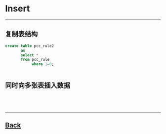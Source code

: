 # Insert

---

## 复制表结构
``` SQL
create table pcc_rule2 
       as 
       select * 
       from pcc_rule 
            where 1=0;



```

## 同时向多张表插入数据
```




```
---
[Back](../SQL经典实例.md)
--
